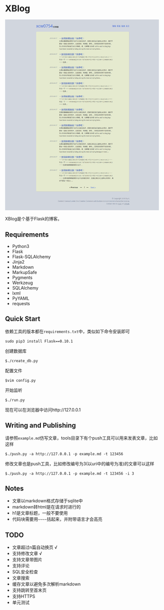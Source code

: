 XBlog
======

![index-page](https://raw.githubusercontent.com/xcw0754/xblog/master/screenshots/index-page.png)

XBlog是个基于Flask的博客。


Requirements
------------

- Python3
- Flask
- Flask-SQLAlchemy
- Jinja2
- Markdown
- MarkupSafe
- Pygments
- Werkzeug
- SQLAlchemy
- lxml
- PyYAML
- requests


Quick Start
-----------

依赖工具的版本都在`requirements.txt`中，类似如下命令安装即可
```
sudo pip3 install Flask==0.10.1
```

创建数据库
```
$./create_db.py
```

配置文件
```
$vim config.py
```

开始监听
```
$./run.py
```

现在可以在浏览器中访问http://127.0.0.1


Writing and Publishing
-------------

请参照`example.md`仿写文章，tools目录下有个push工具可以用来发表文章，比如这样
```
$./push.py -a http://127.0.0.1 -p example.md -t 123456
```

修改文章也是push工具，比如修改编号为3(以uri中的编号为准)的文章可以这样
```
$./push.py -a http://127.0.0.1 -p example.md -t 123456 -i 3

```


Notes
-----

- 文章以markdown格式存储于sqlite中
- markdown转html是在请求时进行的
- h1是文章标题，一般不要使用
- 代码块需要用`~~~~`括起来，并附带语言才会高亮


TODO
----

* 文章超过n篇自动换页  √
* 支持修改文章  √
* 支持文章带图片
* 支持评论
* SQL安全检查
* 文章搜索
* 缓存文章以避免多次解析markdown
* 支持跳转至首末页
* 支持HTTPS
* 单元测试
